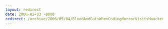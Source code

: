 ```yaml
---
layout: redirect
date: 2006-05-03 -0800
redirect: /archive/2006/05/04/BloodAndGutsWhenCodingHorrorVisitsHaacked.aspx/
---
```

